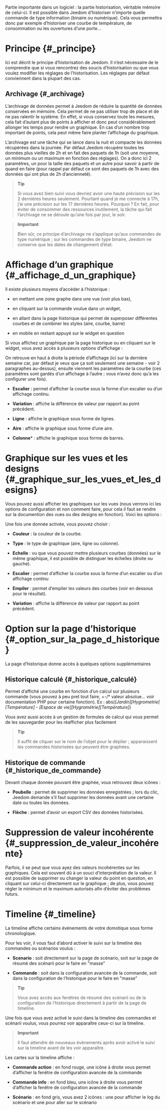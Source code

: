 Partie importante dans un logiciel : la partie historisation, véritable
mémoire de celui-ci. Il est possible dans Jeedom d’historiser n’importe
quelle commande de type information (binaire ou numérique). Cela vous
permettra donc par exemple d’historiser une courbe de température, de
consommation ou les ouvertures d’une porte…​

Principe {#_principe}
========

Ici est décrit le principe d’historisation de Jeedom. Il n’est
nécessaire de le comprendre que si vous rencontrez des soucis
d’historisation ou que vous voulez modifier les réglages de
l’historisation. Les réglages par défaut conviennent dans la plupart des
cas.

Archivage {#_archivage}
---------

L’archivage de données permet à Jeedom de réduire la quantité de données
conservées en mémoire. Cela permet de ne pas utiliser trop de place et
de ne pas ralentir le système. En effet, si vous conservez toute les
mesures, cela fait d’autant plus de points à afficher et donc peut
considérablement allonger les temps pour rendre un graphique. En cas
d’un nombre trop important de points, cela peut même faire planter
l’affichage du graphique.

L’archivage est une tâche qui se lance dans la nuit et compacte les
données récupérées dans la journée. Par défaut Jeedom récupère toutes
les données plus vieilles de 2h et en fait des paquets de 1h (soit une
moyenne, un minimum ou un maximum en fonction des réglages). On a donc
ici 2 paramètres, un pour la taille des paquets et un autre pour savoir
à partir de quand en faire (pour rappel par défaut ce sont des paquets
de 1h avec des données qui ont plus de 2h d’ancienneté).

> **Tip**
>
> Si vous avez bien suivi vous devriez avoir une haute précision sur les
> 2 dernières heures seulement. Pourtant quand je me connecte à 17h,
> j’ai une précision sur les 17 dernières heures. Pourquoi ? En fait,
> pour éviter de consommer des ressources inutilement, la tâche qui fait
> l’archivage ne se déroule qu’une fois par jour, le soir.

> **Important**
>
> Bien sûr, ce principe d’archivage ne s’applique qu’aux commandes de
> type numérique ; sur les commandes de type binaire, Jeedom ne conserve
> que les dates de changement d’état.

Affichage d’un graphique {#_affichage_d_un_graphique}
========================

Il existe plusieurs moyens d’accéder à l’historique :

-   en mettant une zone graphe dans une vue (voir plus bas),

-   en cliquant sur la commande voulue dans un widget,

-   en allant dans la page historique qui permet de superposer
    différentes courbes et de combiner les styles (aire, courbe, barre)

-   en mobile en restant appuyé sur le widget en question

Si vous affichez un graphique par la page historique ou en cliquant sur
le widget, vous avez accès à plusieurs options d’affichage :

On retrouve en haut à droite la période d’affichage (ici sur la dernière
semaine car, par défaut je veux que ça soit seulement une semaine - voir
2 paragraphes au-dessus), ensuite viennent les paramètres de la courbe
(ces paramètres sont gardés d’un affichage à l’autre ; vous n’avez donc
qu’a les configurer une fois).

-   **Escalier** : permet d’afficher la courbe sous la forme d’un
    escalier ou d’un affichage continu.

-   **Variation** : affiche la différence de valeur par rapport au
    point précédent.

-   **Ligne** : affiche le graphique sous forme de lignes.

-   **Aire** : affiche le graphique sous forme d’une aire.

-   **Colonne**\* : affiche le graphique sous forme de barres.

Graphique sur les vues et les designs {#_graphique_sur_les_vues_et_les_designs}
=====================================

Vous pouvez aussi afficher les graphiques sur les vues (nous verrons ici
les options de configuration et non comment faire, pour cela il faut se
rendre sur la documention des vues ou des designs en fonction). Voici
les options :

Une fois une donnée activée, vous pouvez choisir :

-   **Couleur** : la couleur de la courbe.

-   **Type** : le type de graphique (aire, ligne ou colonne).

-   **Echelle** : vu que vous pouvez mettre plusieurs courbes (données)
    sur le même graphique, il est possible de distinguer les échelles
    (droite ou gauche).

-   **Escalier** : permet d’afficher la courbe sous la forme d’un
    escalier ou d’un affichage continu

-   **Empiler** : permet d’empiler les valeurs des courbes (voir en
    dessous pour le résultat).

-   **Variation** : affiche la différence de valeur par rapport au
    point précédent.

Option sur la page d’historique {#_option_sur_la_page_d_historique}
===============================

La page d’historique donne accès à quelques options supplémentaires

Historique calculé {#_historique_calculé}
------------------

Permet d’affiché une courbe en fonction d’un calcul sur plusieurs
commande (vous pouvez à peu pret tout faire, +-/\* valeur absolue…​ voir
documentation PHP pour certaine fonction). Ex :
abs(*\[Jardin\]\[Hygrometrie\]\[Température\]* - *\[Espace de
vie\]\[Hygrométrie\]\[Température\]*)

Vous avez aussi accès à un gestion de formules de calcul qui vous permet
de les sauvegarder pour les réafficher plus facilement

> **Tip**
>
> Il suffit de cliquer sur le nom de l’objet pour le déplier ;
> apparaissent les commandes historisées qui peuvent être graphées.

Historique de commande {#_historique_de_commande}
----------------------

Devant chaque donnée pouvant être graphée, vous retrouvez deux icônes :

-   **Poubelle** : permet de supprimer les données enregistrées ; lors
    du clic, Jeedom demande s’il faut supprimer les données avant une
    certaine date ou toutes les données.

-   **Flèche** : permet d’avoir un export CSV des données historisées.

Suppression de valeur incohérente {#_suppression_de_valeur_incohérente}
=================================

Parfois, il se peut que vous ayez des valeurs incohérentes sur les
graphiques. Cela est souvent dû à un souci d’interprétation de la
valeur. Il est possible de supprimer ou changer la valeur du point en
question, en cliquant sur celui-ci directement sur le graphique ; de
plus, vous pouvez régler le minimum et le maximum autorisés afin
d’éviter des problèmes futurs.

Timeline {#_timeline}
========

La timeline affiche certains événements de votre domotique sous forme
chronologique.

Pour les voir, il vous faut d’abord activer le suivi sur la timeline des
commandes ou scénarios voulus :

-   **Scenario** : soit directement sur la page de scénario, soit sur la
    page de résumé des scénarii pour le faire en "masse"

-   **Commande** : soit dans la configuration avancée de la commande,
    soit dans la configuration de l’historique pour le faire en "masse"

> **Tip**
>
> Vous avez accès aux fenêtres de résumé des scénarii ou de la
> configuration de l’historique directement à partir de la page de
> timeline.

Une fois que vous avez activé le suivi dans la timeline des commandes et
scénarii voulus, vous pourrez voir apparaître ceux-ci sur la timeline.

> **Important**
>
> Il faut attendre de nouveaux événements après avoir activé le suivi
> sur la timeline avant de les voir apparaître.

Les cartes sur la timeline affiche :

-   **Commande action** : en fond rouge, une icône à droite vous permet
    d’afficher la fenêtre de configuration avancée de la commande

-   **Commande info** : en fond bleu, une icône à droite vous permet
    d’afficher la fenêtre de configuration avancée de la commande

-   **Scénario** : en fond gris, vous avez 2 icônes : une pour afficher
    le log du scénario et une pour aller sur le scénario


